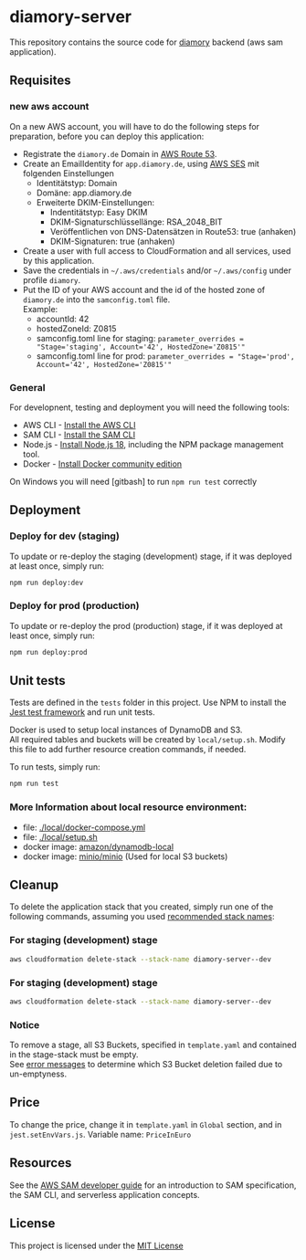 # diamory-server

This repository contains the source code for [diamory](https://diamory.de/) backend (aws sam application).

## Requisites

### new aws account
On a new AWS account, you will have to do the following steps for preparation, before you can deploy this application:
* Registrate the `diamory.de` Domain in [AWS Route 53](https://us-east-1.console.aws.amazon.com/route53/v2/home).
* Create an EmailIdentity for `app.diamory.de`, using [AWS SES](https://eu-central-1.console.aws.amazon.com/ses/home) mit folgenden Einstellungen
  * Identitätstyp: Domain
  * Domäne: app.diamory.de
  * Erweiterte DKIM-Einstellungen:
    * Indentitätstyp: Easy DKIM
    * DKIM-Signaturschlüssellänge: RSA_2048_BIT
    * Veröffentlichen von DNS-Datensätzen in Route53: true (anhaken)
    * DKIM-Signaturen: true (anhaken)
* Create a user with full access to CloudFormation and all services, used by this application.
* Save the credentials in `~/.aws/credentials` and/or `~/.aws/config` under profile `diamory`.
* Put the ID of your AWS account and the id of the hosted zone of `diamory.de` into the `samconfig.toml` file. \
  Example:
  * accountId: 42
  * hostedZoneId: Z0815
  * samconfig.toml line for staging: `parameter_overrides = "Stage='staging', Account='42', HostedZone='Z0815'"`
  * samconfig.toml line for prod:    `parameter_overrides = "Stage='prod', Account='42', HostedZone='Z0815'"`

### General
For developnent, testing and deployment you will need the following tools:

* AWS CLI - [Install the AWS CLI](https://docs.aws.amazon.com/cli/latest/userguide/getting-started-install.html)
* SAM CLI - [Install the SAM CLI](https://docs.aws.amazon.com/serverless-application-model/latest/developerguide/serverless-sam-cli-install.html)
* Node.js - [Install Node.js 18](https://nodejs.org/en/), including the NPM package management tool.
* Docker - [Install Docker community edition](https://hub.docker.com/search/?type=edition&offering=community)

On Windows you will need [gitbash] to run `npm run test` correctly

## Deployment

### Deploy for dev (staging)
To update or re-deploy the staging (development) stage, if it was deployed at least once, simply run:

```bash
npm run deploy:dev
```

### Deploy for prod (production)
To update or re-deploy the prod (production) stage, if it was deployed at least once, simply run:

```bash
npm run deploy:prod
```

## Unit tests

Tests are defined in the `tests` folder in this project. Use NPM to install the [Jest test framework](https://jestjs.io/) and run unit tests.

Docker is used to setup local instances of DynamoDB and S3. \
All required tables and buckets will be created by `local/setup.sh`. Modify this file to add further resource creation commands, if needed.

To run tests, simply run:

```bash
npm run test
```

### More Information about local resource environment:
* file: [./local/docker-compose.yml](local/docker-compose.yml)
* file: [./local/setup.sh](local/setup.sh)
* docker image: [amazon/dynamodb-local](https://hub.docker.com/r/amazon/dynamodb-local)
* docker image: [minio/minio](https://hub.docker.com/r/minio/minio) (Used for local S3 buckets)

## Cleanup

To delete the application stack that you created, simply run one of the following commands,
assuming you used [recommended stack names](#first-deploy):

### For staging (development) stage
```bash
aws cloudformation delete-stack --stack-name diamory-server--dev
```

### For staging (development) stage
```bash
aws cloudformation delete-stack --stack-name diamory-server--dev
```

### Notice
To remove a stage, all S3 Buckets, specified in `template.yaml` and contained in the stage-stack must be empty. \
See [error messages](https://eu-central-1.console.aws.amazon.com/cloudformation/home) to determine which S3 Bucket deletion failed due to un-emptyness.

## Price
To change the price, change it in `template.yaml` in `Global` section, and in `jest.setEnvVars.js`. Variable name: `PriceInEuro`

## Resources
See the [AWS SAM developer guide](https://docs.aws.amazon.com/serverless-application-model/latest/developerguide/what-is-sam.html) for an introduction to SAM specification, the SAM CLI, and serverless application concepts.

## License
This project is licensed under the [MIT License](LICENSE.txt)
